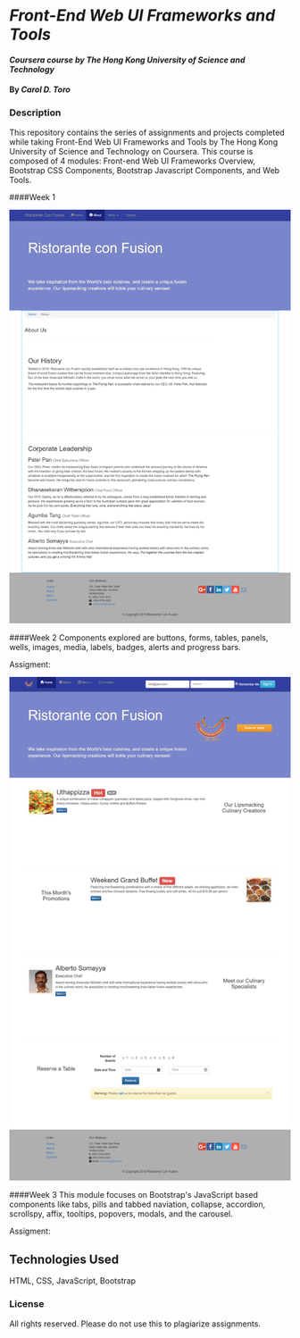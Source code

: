 # _Front-End Web UI Frameworks and Tools_

#### _Coursera course by The Hong Kong University of Science and Technology_

#### By _Carol D. Toro_

### Description

This repository contains the series of assignments and projects completed while taking Front-End Web UI Frameworks and Tools by The Hong Kong University of Science and Technology on Coursera. This course is composed of 4 modules: Front-end Web UI Frameworks Overview, Bootstrap CSS Components, Bootstrap Javascript Components, and Web Tools.


####Week 1

<p><img alt="module1 website" src="screenshots/wk1.png" width="600"></p>

####Week 2
Components explored are buttons, forms, tables, panels, wells, images, media, labels, badges, alerts and progress bars.

Assigment: 
<p><img alt="module2 completed Home Page" src="screenshots/wk2.png" width="600"></p>


####Week 3
This module focuses on Bootstrap's JavaScript based components like tabs, pills and tabbed naviation, collapse, accordion, scrollspy, affix, tooltips, popovers, modals, and the carousel.

Assigment:


<!-- ## Setup/Installation Requirements

* _This is a great place_
* _to list setup instructions_
* _in a simple_
* _easy-to-understand_
* _format_

_{Leave nothing to chance! You want it to be easy for potential users, employers and collaborators to run your app. Do I need to run a server? How should I set up my databases? Is there other code this app depends on?}_

## Known Bugs

_{Are there issues that have not yet been resolved that you want to let users know you know?  Outline any issues that would impact use of your application.  Share any workarounds that are in place. }_

## Support and contact details

_{Let people know what to do if they run into any issues or have questions, ideas or concerns.  Encourage them to contact you or make a contribution to the code.}_ -->

## Technologies Used

HTML, CSS, JavaScript, Bootstrap

### License

All rights reserved. Please do not use this to plagiarize assignments.

